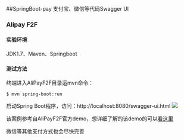 ##SpringBoot-pay
支付宝、微信等代码Swagger UI
### Alipay F2F 
#### 实验环境
JDK1.7、Maven、Springboot
#### 测试方法
终端进入AliPayF2F目录运mvn命令：

	$ mvn spring-boot:run
启动Spring Boot程序，访问：http://localhost:8080/swagger-ui.html
![](https://s2.ax1x.com/2019/04/26/EmbEQI.png)

该案例参考自AliPayF2F官方demo，想详细了解的该demo的可以[看这里](https://arrietty.top/2019/04/01/Alipay-F2F/)

微信等其他支付方式也会尽快完善
	
	